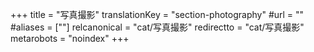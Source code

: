 +++
title = "写真撮影"
translationKey = "section-photography"
#url = ""
#aliases = [""]
relcanonical = "cat/写真撮影"
redirectto = "cat/写真撮影"
metarobots = "noindex"
+++
